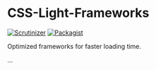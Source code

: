# CSS-Light-Frameworks
[![Scrutinizer](https://img.shields.io/scrutinizer/g/filp/whoops.svg)]() [![Packagist](https://img.shields.io/packagist/l/doctrine/orm.svg)]()

Optimized frameworks for faster loading time.

...
